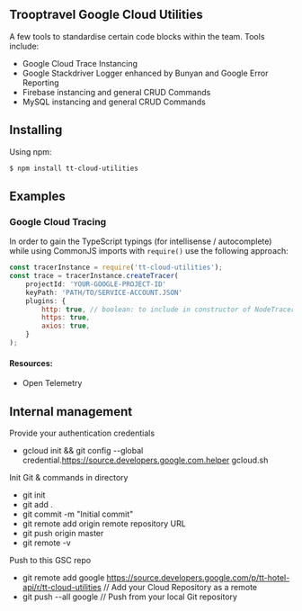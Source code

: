 ## Trooptravel Google Cloud Utilities
A few tools to standardise certain code blocks within the team. Tools include:

- Google Cloud Trace Instancing
- Google Stackdriver Logger enhanced by Bunyan and Google Error Reporting
- Firebase instancing and general CRUD Commands
- MySQL instancing and general CRUD Commands

## Installing

Using npm:

```bash
$ npm install tt-cloud-utilities
```

## Examples

### Google Cloud Tracing
In order to gain the TypeScript typings (for intellisense / autocomplete) while using CommonJS imports with `require()` use the following approach:

```js
const tracerInstance = require('tt-cloud-utilities');
const trace = tracerInstance.createTracer(
    projectId: 'YOUR-GOOGLE-PROJECT-ID'
    keyPath: 'PATH/TO/SERVICE-ACCOUNT.JSON'
    plugins: {
        http: true, // boolean: to include in constructor of NodeTracerProvider
        https: true,
        axios: true,
    }
);
```

#### Resources:

- Open Telemetry

## Internal management
Provide your authentication credentials
- gcloud init && git config --global credential.https://source.developers.google.com.helper gcloud.sh

Init Git & commands in directory 
- git init
- git add .
- git commit -m "Initial commit"
- git remote add origin remote repository URL
- git push origin master
- git remote -v

Push to this GSC repo
- git remote add google https://source.developers.google.com/p/tt-hotel-api/r/tt-cloud-utilities // Add your Cloud Repository as a remote
- git push --all google // Push from your local Git repository